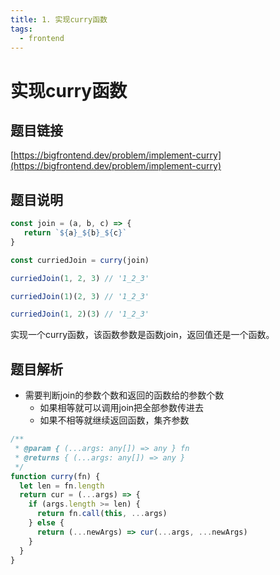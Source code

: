 ```yaml
---
title: 1. 实现curry函数
tags:
  - frontend
---
```

# 实现curry函数
## 题目链接

[https://bigfrontend.dev/problem/implement-curry](https://bigfrontend.dev/problem/implement-curry)

## 题目说明

```js
const join = (a, b, c) => {
   return `${a}_${b}_${c}`
}

const curriedJoin = curry(join)

curriedJoin(1, 2, 3) // '1_2_3'

curriedJoin(1)(2, 3) // '1_2_3'

curriedJoin(1, 2)(3) // '1_2_3'
```
实现一个curry函数，该函数参数是函数join，返回值还是一个函数。


## 题目解析

- 需要判断join的参数个数和返回的函数给的参数个数
    + 如果相等就可以调用join把全部参数传进去
    + 如果不相等就继续返回函数，集齐参数

```js
/**
 * @param { (...args: any[]) => any } fn
 * @returns { (...args: any[]) => any }
 */
function curry(fn) {
  let len = fn.length
  return cur = (...args) => {
    if (args.length >= len) {
      return fn.call(this, ...args)
    } else {
      return (...newArgs) => cur(...args, ...newArgs)
    }
  }
}
```
